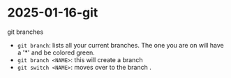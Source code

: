 # 2025-01-16-git
git branches
- `git branch`: lists all your current branches. 
    The one you are on will have a '*' and be colored green.
- `git branch <NAME>`: this will create a branch <NAME>
- `git switch <NAME>`: moves over to the branch <NAME>.